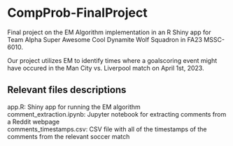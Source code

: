 # CompProb-FinalProject
Final project on the EM Algorithm implementation in an R Shiny app for Team Alpha Super Awesome Cool Dynamite Wolf Squadron in FA23 MSSC-6010.  

Our project utilizes EM to identify times where a goalscoring event might have occured in the Man City vs. Liverpool match on April 1st, 2023.

## Relevant files descriptions
app.R: Shiny app for running the EM algorithm  
comment_extraction.ipynb: Jupyter notebook for extracting comments from a Reddit webpage  
comments_timestamps.csv: CSV file with all of the timestamps of the comments from the relevant soccer match  
